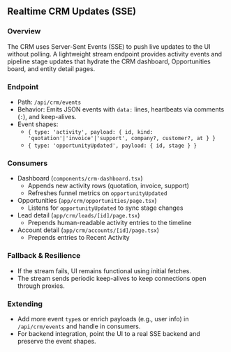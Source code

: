 ## Realtime CRM Updates (SSE)

### Overview
The CRM uses Server-Sent Events (SSE) to push live updates to the UI without polling. A lightweight stream endpoint provides activity events and pipeline stage updates that hydrate the CRM dashboard, Opportunities board, and entity detail pages.

### Endpoint
- Path: `/api/crm/events`
- Behavior: Emits JSON events with `data:` lines, heartbeats via comments (`:`), and keep-alives.
- Event shapes:
  - `{ type: 'activity', payload: { id, kind: 'quotation'|'invoice'|'support', company?, customer?, at } }`
  - `{ type: 'opportunityUpdated', payload: { id, stage } }`

### Consumers
- Dashboard (`components/crm-dashboard.tsx`)
  - Appends new activity rows (quotation, invoice, support)
  - Refreshes funnel metrics on `opportunityUpdated`
- Opportunities (`app/crm/opportunities/page.tsx`)
  - Listens for `opportunityUpdated` to sync stage changes
- Lead detail (`app/crm/leads/[id]/page.tsx`)
  - Prepends human-readable activity entries to the timeline
- Account detail (`app/crm/accounts/[id]/page.tsx`)
  - Prepends entries to Recent Activity

### Fallback & Resilience
- If the stream fails, UI remains functional using initial fetches.
- The stream sends periodic keep-alives to keep connections open through proxies.

### Extending
- Add more event `type`s or enrich payloads (e.g., user info) in `/api/crm/events` and handle in consumers.
- For backend integration, point the UI to a real SSE backend and preserve the event shapes.


